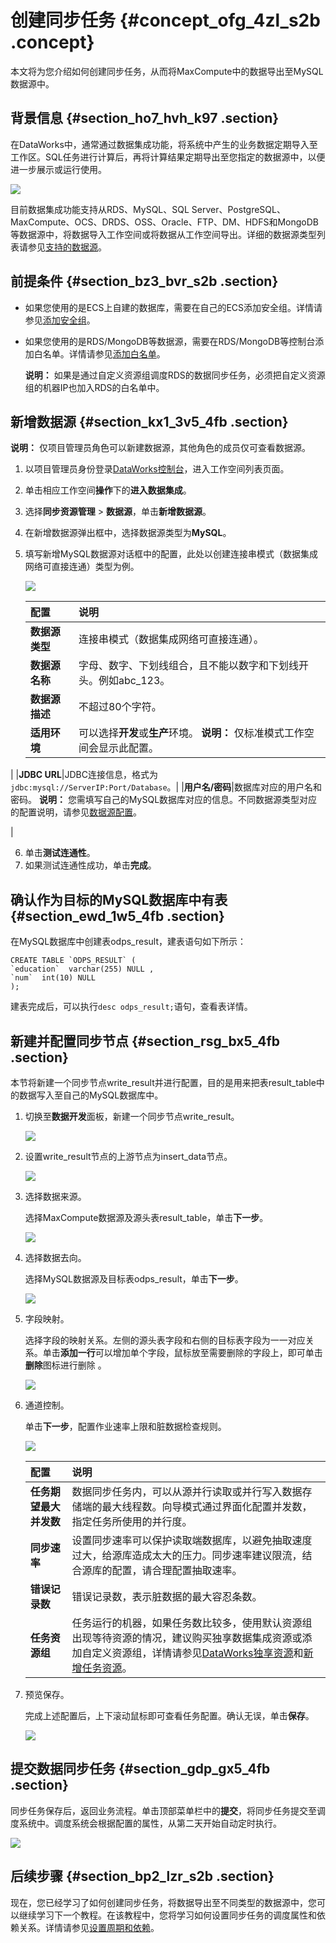 # 创建同步任务 {#concept_ofg_4zl_s2b .concept}

本文将为您介绍如何创建同步任务，从而将MaxCompute中的数据导出至MySQL数据源中。

## 背景信息 {#section_ho7_hvh_k97 .section}

在DataWorks中，通常通过数据集成功能，将系统中产生的业务数据定期导入至工作区。SQL任务进行计算后，再将计算结果定期导出至您指定的数据源中，以便进一步展示或运行使用。

![](http://static-aliyun-doc.oss-cn-hangzhou.aliyuncs.com/assets/img/16182/15628337288989_zh-CN.png)

目前数据集成功能支持从RDS、MySQL、SQL Server、PostgreSQL、MaxCompute、OCS、DRDS、OSS、Oracle、FTP、DM、HDFS和MongoDB等数据源中，将数据导入工作空间或将数据从工作空间导出。详细的数据源类型列表请参见[支持的数据源](../../../../intl.zh-CN/使用指南/数据集成/数据源配置/支持的数据源.md#)。

## 前提条件 {#section_bz3_bvr_s2b .section}

-   如果您使用的是ECS上自建的数据库，需要在自己的ECS添加安全组。详情请参见[添加安全组](../../../../intl.zh-CN/使用指南/数据集成/常见配置/添加安全组.md#)。
-   如果您使用的是RDS/MongoDB等数据源，需要在RDS/MongoDB等控制台添加白名单。详情请参见[添加白名单](../../../../intl.zh-CN/使用指南/数据集成/常见配置/添加白名单.md#)。

    **说明：** 如果是通过自定义资源组调度RDS的数据同步任务，必须把自定义资源组的机器IP也加入RDS的白名单中。


## 新增数据源 {#section_kx1_3v5_4fb .section}

**说明：** 仅项目管理员角色可以新建数据源，其他角色的成员仅可查看数据源。

1.  以项目管理员身份登录[DataWorks控制台](https://workbench.data.aliyun.com/console)，进入工作空间列表页面。
2.  单击相应工作空间**操作**下的**进入数据集成**。
3.  选择**同步资源管理** \> **数据源**，单击**新增数据源**。
4.  在新增数据源弹出框中，选择数据源类型为**MySQL**。
5.  填写新增MySQL数据源对话框中的配置，此处以创建连接串模式（数据集成网络可直接连通）类型为例。

    ![](http://static-aliyun-doc.oss-cn-hangzhou.aliyuncs.com/assets/img/16182/15628337298991_zh-CN.jpg)

    |配置|说明|
    |:-|:-|
    |**数据源类型**|连接串模式（数据集成网络可直接连通）。|
    |**数据源名称**|字母、数字、下划线组合，且不能以数字和下划线开头。例如abc\_123。|
    |**数据源描述**|不超过80个字符。|
    |**适用环境**|可以选择**开发**或**生产**环境。 **说明：** 仅标准模式工作空间会显示此配置。

 |
    |**JDBC URL**|JDBC连接信息，格式为`jdbc:mysql://ServerIP:Port/Database`。|
    |**用户名/密码**|数据库对应的用户名和密码。 **说明：** 您需填写自己的MySQL数据库对应的信息。不同数据源类型对应的配置说明，请参见[数据源配置](../../../../intl.zh-CN/使用指南/数据集成/数据源配置/配置MySQL数据源.md#)。

 |

6.  单击**测试连通性**。
7.  如果测试连通性成功，单击**完成**。

## 确认作为目标的MySQL数据库中有表 {#section_ewd_1w5_4fb .section}

在MySQL数据库中创建表odps\_result，建表语句如下所示：

``` {#codeblock_x5h_fpx_f2o}
CREATE TABLE `ODPS_RESULT` (
`education`  varchar(255) NULL ,
`num`  int(10) NULL 
);
```

建表完成后，可以执行`desc odps_result;`语句，查看表详情。

## 新建并配置同步节点 {#section_rsg_bx5_4fb .section}

本节将新建一个同步节点write\_result并进行配置，目的是用来把表result\_table中的数据写入至自己的MySQL数据库中。

1.  切换至**数据开发**面板，新建一个同步节点write\_result。

    ![](http://static-aliyun-doc.oss-cn-hangzhou.aliyuncs.com/assets/img/16182/15628337298992_zh-CN.png)

2.  设置write\_result节点的上游节点为insert\_data节点。

    ![](http://static-aliyun-doc.oss-cn-hangzhou.aliyuncs.com/assets/img/16182/15628337298993_zh-CN.png)

3.  选择数据来源。

    选择MaxCompute数据源及源头表result\_table，单击**下一步**。

    ![](http://static-aliyun-doc.oss-cn-hangzhou.aliyuncs.com/assets/img/16182/15628337298994_zh-CN.png)

4.  选择数据去向。

    选择MySQL数据源及目标表odps\_result，单击**下一步**。

    ![](http://static-aliyun-doc.oss-cn-hangzhou.aliyuncs.com/assets/img/16182/15628337308995_zh-CN.png)

5.  字段映射。

    选择字段的映射关系。左侧的源头表字段和右侧的目标表字段为一一对应关系。单击**添加一行**可以增加单个字段，鼠标放至需要删除的字段上，即可单击**删除**图标进行删除 。

    ![](http://static-aliyun-doc.oss-cn-hangzhou.aliyuncs.com/assets/img/16182/15628337308996_zh-CN.png)

6.  通道控制。

    单击**下一步**，配置作业速率上限和脏数据检查规则。

    ![](http://static-aliyun-doc.oss-cn-hangzhou.aliyuncs.com/assets/img/16182/15628337308997_zh-CN.png)

    |配置|说明|
    |:-|:-|
    |**任务期望最大并发数**|数据同步任务内，可以从源并行读取或并行写入数据存储端的最大线程数。向导模式通过界面化配置并发数，指定任务所使用的并行度。|
    |**同步速率**|设置同步速率可以保护读取端数据库，以避免抽取速度过大，给源库造成太大的压力。同步速率建议限流，结合源库的配置，请合理配置抽取速率。|
    |**错误记录数**|错误记录数，表示脏数据的最大容忍条数。|
    |**任务资源组**|任务运行的机器，如果任务数比较多，使用默认资源组出现等待资源的情况，建议购买独享数据集成资源或添加自定义资源组，详情请参见[DataWorks独享资源](../../../../intl.zh-CN/产品定价/预付费（包年包月）/DataWorks独享资源.md#)和[新增任务资源](../../../../intl.zh-CN/使用指南/数据集成/常见配置/新增任务资源.md#)。|

7.  预览保存。

    完成上述配置后，上下滚动鼠标即可查看任务配置。确认无误，单击**保存**。

    ![](http://static-aliyun-doc.oss-cn-hangzhou.aliyuncs.com/assets/img/16182/15628337308998_zh-CN.png)


## 提交数据同步任务 {#section_gdp_gx5_4fb .section}

同步任务保存后，返回业务流程。单击顶部菜单栏中的**提交**，将同步任务提交至调度系统中。调度系统会根据配置的属性，从第二天开始自动定时执行。

![](http://static-aliyun-doc.oss-cn-hangzhou.aliyuncs.com/assets/img/16182/15628337308999_zh-CN.png)

## 后续步骤 {#section_bp2_lzr_s2b .section}

现在，您已经学习了如何创建同步任务，将数据导出至不同类型的数据源中，您可以继续学习下一个教程。在该教程中，您将学习如何设置同步任务的调度属性和依赖关系。详情请参见[设置周期和依赖](intl.zh-CN/快速开始/步骤四：设置周期和依赖.md#)。

